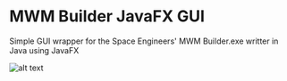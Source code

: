 # MWM Builder JavaFX GUI
Simple GUI wrapper for the Space Engineers' MWM Builder.exe writter in Java using JavaFX

![alt text](https://drive.google.com/open?id=1OHO3TAOfOn2S4asj4mR0hLZxs00atluW)
